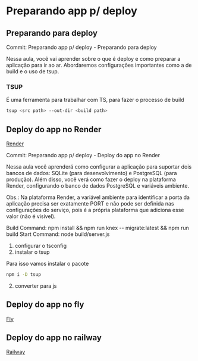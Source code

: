 # Preparando app p/ deploy

## Preparando para deploy

Commit: Preparando app p/ deploy - Preparando para deploy

Nessa aula, você vai aprender sobre o que é deploy e como preparar a aplicação para ir ao ar. Abordaremos configurações importantes como a de build e o uso de tsup.

### TSUP

É uma ferramenta para trabalhar com TS, para fazer o processo de build

```bash
tsup <src path> --out-dir <build path>
```

## Deploy do app no Render

[Render](https://render.com/)

Commit: Preparando app p/ deploy - Deploy do app no Render

Nessa aula você aprenderá como configurar a aplicação para suportar dois bancos de dados: SQLite (para desenvolvimento) e PostgreSQL (para produção). Além disso, você verá como fazer o deploy na plataforma Render, configurando o banco de dados PostgreSQL e variáveis ambiente.

Obs.: Na plataforma Render, a variável ambiente para identificar a porta da aplicação precisa ser exatamente PORT e não pode ser definida nas configurações do serviço, pois é a própria plataforma que adiciona esse valor (não é visível).

Build Command: npm install && npm run knex -- migrate:latest && npm run build
Start Command: node build/server.js


1. configurar o tsconfig
3. instalar o tsup

Para isso vamos instalar o pacote

```bash
npm i -D tsup
```

2. converter para js


## Deploy do app no fly

[Fly](https://fly.io/)

## Deploy do app no railway

[Railway](https://railway.app/)
